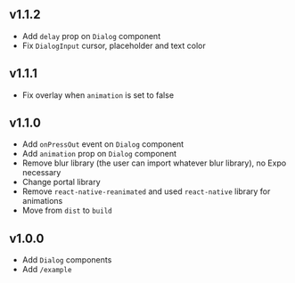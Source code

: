 ## v1.1.2

- Add `delay` prop on `Dialog` component
- Fix `DialogInput` cursor, placeholder and text color

## v1.1.1

- Fix overlay when `animation` is set to false

## v1.1.0

- Add `onPressOut` event on `Dialog` component
- Add `animation` prop on `Dialog` component
- Remove blur library (the user can import whatever blur library), no Expo necessary
- Change portal library
- Remove `react-native-reanimated` and used `react-native` library for animations
- Move from `dist` to `build`

## v1.0.0

- Add `Dialog` components
- Add `/example`
